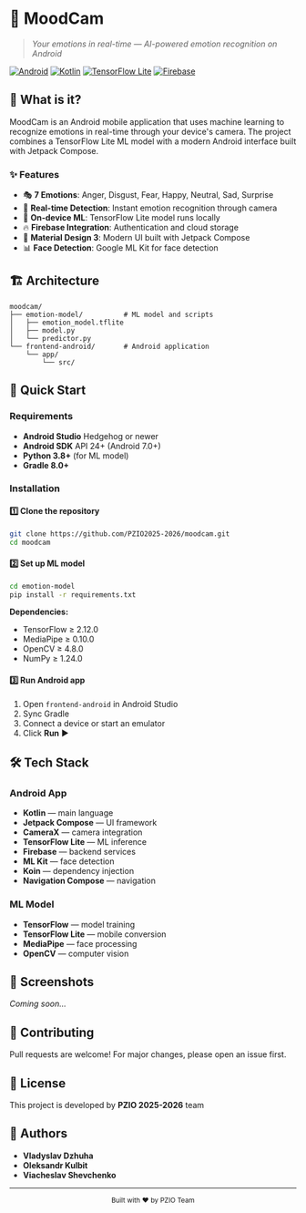 # 📱 MoodCam

> *Your emotions in real-time — AI-powered emotion recognition on Android*

[![Android](https://img.shields.io/badge/Android-24%2B-brightgreen.svg)](https://developer.android.com)
[![Kotlin](https://img.shields.io/badge/Kotlin-1.9+-purple.svg)](https://kotlinlang.org)
[![TensorFlow Lite](https://img.shields.io/badge/TensorFlow%20Lite-2.17-orange.svg)](https://www.tensorflow.org/lite)
[![Firebase](https://img.shields.io/badge/Firebase-Enabled-yellow.svg)](https://firebase.google.com)

## 🎯 What is it?

MoodCam is an Android mobile application that uses machine learning to recognize emotions in real-time through your device's camera. The project combines a TensorFlow Lite ML model with a modern Android interface built with Jetpack Compose.

### ✨ Features

- 🎭 **7 Emotions**: Anger, Disgust, Fear, Happy, Neutral, Sad, Surprise
- 📸 **Real-time Detection**: Instant emotion recognition through camera
- 🧠 **On-device ML**: TensorFlow Lite model runs locally
- 🔥 **Firebase Integration**: Authentication and cloud storage
- 🎨 **Material Design 3**: Modern UI built with Jetpack Compose
- 📊 **Face Detection**: Google ML Kit for face detection

## 🏗️ Architecture

```
moodcam/
├── emotion-model/          # ML model and scripts
│   ├── emotion_model.tflite
│   ├── model.py
│   └── predictor.py
└── frontend-android/       # Android application
    └── app/
        └── src/
```

## 🚀 Quick Start

### Requirements

- **Android Studio** Hedgehog or newer
- **Android SDK** API 24+ (Android 7.0+)
- **Python 3.8+** (for ML model)
- **Gradle 8.0+**

### Installation

#### 1️⃣ Clone the repository

```bash
git clone https://github.com/PZIO2025-2026/moodcam.git
cd moodcam
```

#### 2️⃣ Set up ML model

```bash
cd emotion-model
pip install -r requirements.txt
```

**Dependencies:**
- TensorFlow ≥ 2.12.0
- MediaPipe ≥ 0.10.0
- OpenCV ≥ 4.8.0
- NumPy ≥ 1.24.0

#### 3️⃣ Run Android app

1. Open `frontend-android` in Android Studio
2. Sync Gradle
3. Connect a device or start an emulator
4. Click **Run** ▶️

## 🛠️ Tech Stack

### Android App
- **Kotlin** — main language
- **Jetpack Compose** — UI framework
- **CameraX** — camera integration
- **TensorFlow Lite** — ML inference
- **Firebase** — backend services
- **ML Kit** — face detection
- **Koin** — dependency injection
- **Navigation Compose** — navigation

### ML Model
- **TensorFlow** — model training
- **TensorFlow Lite** — mobile conversion
- **MediaPipe** — face processing
- **OpenCV** — computer vision

## 📱 Screenshots

*Coming soon...*

## 🤝 Contributing

Pull requests are welcome! For major changes, please open an issue first.

## 📄 License

This project is developed by **PZIO 2025-2026** team

## 👥 Authors

- **Vladyslav Dzhuha**
- **Oleksandr Kulbit**
- **Viacheslav Shevchenko**

---

<div align="center">
  <sub>Built with ❤️ by PZIO Team</sub>
</div>
